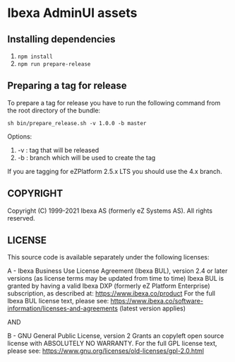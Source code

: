 # Ibexa AdminUI assets

## Installing dependencies

1. `npm install`
2. `npm run prepare-release`

## Preparing a tag for release

To prepare a tag for release you have to run the following command from the root directory of the bundle:

```
sh bin/prepare_release.sh -v 1.0.0 -b master
```

Options:
1. -v : tag that will be released
1. -b : branch which will be used to create the tag

If you are tagging for eZPlatform 2.5.x LTS you should use the 4.x branch.

## COPYRIGHT
Copyright (C) 1999-2021 Ibexa AS (formerly eZ Systems AS). All rights reserved.

## LICENSE
This source code is available separately under the following licenses:

A - Ibexa Business Use License Agreement (Ibexa BUL),
version 2.4 or later versions (as license terms may be updated from time to time)
Ibexa BUL is granted by having a valid Ibexa DXP (formerly eZ Platform Enterprise) subscription,
as described at: https://www.ibexa.co/product
For the full Ibexa BUL license text, please see:
https://www.ibexa.co/software-information/licenses-and-agreements (latest version applies)

AND

B - GNU General Public License, version 2
Grants an copyleft open source license with ABSOLUTELY NO WARRANTY. For the full GPL license text, please see:
https://www.gnu.org/licenses/old-licenses/gpl-2.0.html
